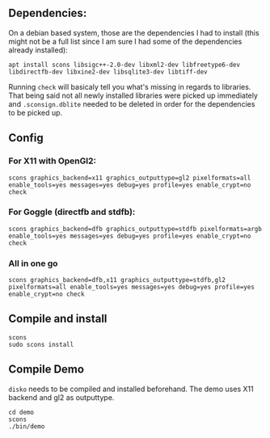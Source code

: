 ## Dependencies:
On a debian based system, those are the dependencies I had to install (this might not be a full list since I am sure I had some of the dependencies already installed):
```
apt install scons libsigc++-2.0-dev libxml2-dev libfreetype6-dev libdirectfb-dev libxine2-dev libsqlite3-dev libtiff-dev
```

Running `check` will basicaly tell you what's missing in regards to libraries. That being said not all newly installed libraries were picked up immediately and `.sconsign.dblite` needed to be deleted in order for the dependencies to be picked up.

## Config

### For X11 with OpenGl2:
```
scons graphics_backend=x11 graphics_outputtype=gl2 pixelformats=all enable_tools=yes messages=yes debug=yes profile=yes enable_crypt=no check
```

### For Goggle (directfb and stdfb):
```
scons graphics_backend=dfb graphics_outputtype=stdfb pixelformats=argb enable_tools=yes messages=yes debug=yes profile=yes enable_crypt=no check
```

### All in one go
```
scons graphics_backend=dfb,x11 graphics_outputtype=stdfb,gl2 pixelformats=all enable_tools=yes messages=yes debug=yes profile=yes enable_crypt=no check
```


## Compile and install

```
scons
sudo scons install
```

## Compile Demo
`disko` needs to be compiled and installed beforehand. The demo uses X11 backend and gl2 as outputtype.

```
cd demo
scons
./bin/demo
```
